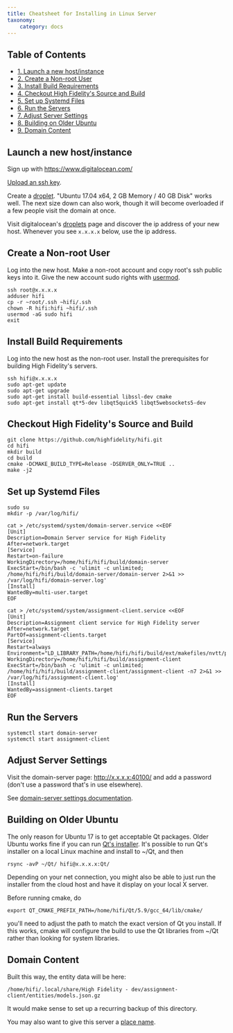 ```yaml
---
title: Cheatsheet for Installing in Linux Server
taxonomy:
    category: docs
---
```


<div id="table-of-contents">
<h2>Table of Contents</h2>
<div id="text-table-of-contents">
<ul>
<li><a href="#sec-1">1. Launch a new host/instance</a></li>
<li><a href="#sec-2">2. Create a Non-root User</a></li>
<li><a href="#sec-3">3. Install Build Requirements</a></li>
<li><a href="#sec-4">4. Checkout High Fidelity's Source and Build</a></li>
<li><a href="#sec-5">5. Set up Systemd Files</a></li>
<li><a href="#sec-6">6. Run the Servers</a></li>
<li><a href="#sec-7">7. Adjust Server Settings</a></li>
<li><a href="#sec-8">8. Building on Older Ubuntu</a></li>
<li><a href="#sec-9">9. Domain Content</a></li>
</ul>
</div>
</div>


## Launch a new host/instance<a id="sec-1" name="sec-1"></a>

Sign up with <https://www.digitalocean.com/>

[Upload an ssh key](https://www.digitalocean.com/community/tutorials/how-to-use-ssh-keys-with-digitalocean-droplets).

Create a [droplet](https://www.digitalocean.com/community/tutorials/how-to-create-your-first-digitalocean-droplet-virtual-server).  "Ubuntu 17.04 x64, 2 GB Memory / 40 GB Disk"
works well.  The next size down can also work, though it will become
overloaded if a few people visit the domain at once.

Visit digitalocean's [droplets](https://cloud.digitalocean.com/droplets) page and discover the ip address of
your new host.  Whenever you see `x.x.x.x` below, use the ip address.

## Create a Non-root User<a id="sec-2" name="sec-2"></a>

Log into the new host.  Make a non-root account and copy root's ssh
public keys into it.  Give the new account sudo rights with [usermod](https://www.digitalocean.com/community/tutorials/how-to-create-a-sudo-user-on-ubuntu-quickstart).

    ssh root@x.x.x.x
    adduser hifi
    cp -r ~root/.ssh ~hifi/.ssh
    chown -R hifi:hifi ~hifi/.ssh
    usermod -aG sudo hifi
    exit

## Install Build Requirements<a id="sec-3" name="sec-3"></a>

Log into the new host as the non-root user.  Install the prerequisites
for building High Fidelity's servers.

    ssh hifi@x.x.x.x
    sudo apt-get update
    sudo apt-get upgrade
    sudo apt-get install build-essential libssl-dev cmake
    sudo apt-get install qt*5-dev libqt5quick5 libqt5websockets5-dev

## Checkout High Fidelity's Source and Build<a id="sec-4" name="sec-4"></a>

    git clone https://github.com/highfidelity/hifi.git
    cd hifi
    mkdir build
    cd build
    cmake -DCMAKE_BUILD_TYPE=Release -DSERVER_ONLY=TRUE ..
    make -j2

## Set up Systemd Files<a id="sec-5" name="sec-5"></a>

    sudo su
    mkdir -p /var/log/hifi/

    cat > /etc/systemd/system/domain-server.service <<EOF
    [Unit]
    Description=Domain Server service for High Fidelity
    After=network.target
    [Service]
    Restart=on-failure
    WorkingDirectory=/home/hifi/hifi/build/domain-server
    ExecStart=/bin/bash -c 'ulimit -c unlimited; /home/hifi/hifi/build/domain-server/domain-server 2>&1 >>  /var/log/hifi/domain-server.log'
    [Install]
    WantedBy=multi-user.target
    EOF

    cat > /etc/systemd/system/assignment-client.service <<EOF
    [Unit]
    Description=Assignment client service for High Fidelity server
    After=network.target
    PartOf=assignment-clients.target
    [Service]
    Restart=always
    Environment="LD_LIBRARY_PATH=/home/hifi/hifi/build/ext/makefiles/nvtt/project/lib/"
    WorkingDirectory=/home/hifi/hifi/build/assignment-client
    ExecStart=/bin/bash -c 'ulimit -c unlimited; /home/hifi/hifi/build/assignment-client/assignment-client -n7 2>&1 >> /var/log/hifi/assignment-client.log'
    [Install]
    WantedBy=assignment-clients.target
    EOF

## Run the Servers<a id="sec-6" name="sec-6"></a>

    systemctl start domain-server
    systemctl start assignment-client

## Adjust Server Settings<a id="sec-7" name="sec-7"></a>

Visit the domain-server page: <http://x.x.x.x:40100/> and add a password
(don't use a password that's in use elsewhere).

See [domain-server settings documentation](https://docs.highfidelity.com/create-and-explore/start-working-in-your-sandbox/server-settings-for-your-domain).

## Building on Older Ubuntu<a id="sec-8" name="sec-8"></a>

The only reason for Ubuntu 17 is to get acceptable Qt packages.  Older
Ubuntu works fine if you can run [Qt's installer](http://download.qt.io/official_releases/qt/5.9/).  It's possible to run
Qt's installer on a local Linux machine and install to ~/Qt, and
then

    rsync -avP ~/Qt/ hifi@x.x.x.x:Qt/

Depending on your net connection, you might also be able to just run
the installer from the cloud host and have it display on your local X
server.

Before running cmake, do

    export QT_CMAKE_PREFIX_PATH=/home/hifi/Qt/5.9/gcc_64/lib/cmake/

you'll need to adjust the path to match the exact version of Qt you
install.  If this works, cmake will configure the build to use the Qt
libraries from ~/Qt rather than looking for system libraries.

## Domain Content<a id="sec-9" name="sec-9"></a>

Built this way, the entity data will be here:

    /home/hifi/.local/share/High Fidelity - dev/assignment-client/entities/models.json.gz

It would make sense to set up a recurring backup of this directory.

You may also want to give this server a [place name](https://docs.highfidelity.com/create-and-explore/start-working-in-your-sandbox/place-names).

